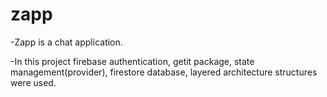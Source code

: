 # zapp

-Zapp is a chat application.

-In this project firebase authentication, getit package, state management(provider), firestore database, layered architecture structures were used.



